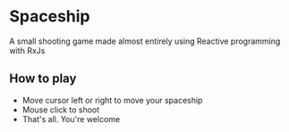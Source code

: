 # Spaceship

A small shooting game made almost entirely using Reactive programming with RxJs

## How to play
- Move cursor left or right to move your spaceship
- Mouse click to shoot
- That's all. You're welcome
